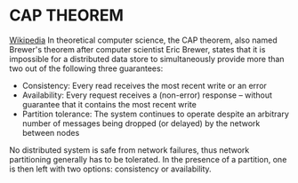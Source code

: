 CAP THEOREM
===========

[Wikipedia](https://en.wikipedia.org/wiki/CAP_theorem)
In theoretical computer science, the CAP theorem, also named Brewer's theorem after computer scientist Eric Brewer, states that it is impossible for a distributed data store to simultaneously provide more than two out of the following three guarantees:

* Consistency: Every read receives the most recent write or an error
* Availability: Every request receives a (non-error) response – without guarantee that it contains the most recent write
* Partition tolerance: The system continues to operate despite an arbitrary number of messages being dropped (or delayed) by the network between nodes


No distributed system is safe from network failures, thus network partitioning generally has to be tolerated. In the presence of a partition, one is then left with two options: consistency or availability.